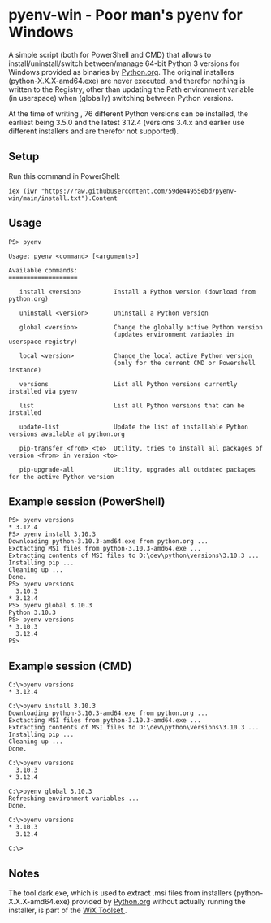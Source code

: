 # pyenv-win - Poor man's pyenv for Windows
A simple script (both for PowerShell and CMD) that allows to install/uninstall/switch between/manage 64-bit Python 3 versions for Windows provided as binaries by [Python.org](https://www.python.org/downloads/windows/). 
The original installers (python-X.X.X-amd64.exe) are never executed, and therefor nothing is written to the Registry, other than updating the Path environment variable (in userspace) when (globally) switching between Python versions.

At the time of writing , 76 different Python versions can be installed, the earliest being 3.5.0 and the latest 3.12.4 (versions 3.4.x and earlier use different installers and are therefor not supported).

## Setup
Run this command in PowerShell:
```
iex (iwr "https://raw.githubusercontent.com/59de44955ebd/pyenv-win/main/install.txt").Content
```

## Usage
```
PS> pyenv

Usage: pyenv <command> [<arguments>]

Available commands:
===================

   install <version>         Install a Python version (download from python.org)

   uninstall <version>       Uninstall a Python version

   global <version>          Change the globally active Python version
                             (updates environment variables in userspace registry)

   local <version>           Change the local active Python version
                             (only for the current CMD or Powershell instance)

   versions                  List all Python versions currently installed via pyenv

   list                      List all Python versions that can be installed

   update-list               Update the list of installable Python versions available at python.org

   pip-transfer <from> <to>  Utility, tries to install all packages of version <from> in version <to>

   pip-upgrade-all           Utility, upgrades all outdated packages for the active Python version
```

## Example session (PowerShell)
```
PS> pyenv versions
* 3.12.4
PS> pyenv install 3.10.3
Downloading python-3.10.3-amd64.exe from python.org ...
Exctacting MSI files from python-3.10.3-amd64.exe ...
Extracting contents of MSI files to D:\dev\python\versions\3.10.3 ...
Installing pip ...
Cleaning up ...
Done.
PS> pyenv versions
  3.10.3
* 3.12.4
PS> pyenv global 3.10.3
Python 3.10.3
PS> pyenv versions
* 3.10.3
  3.12.4
PS>
```

## Example session (CMD)
```
C:\>pyenv versions
* 3.12.4

C:\>pyenv install 3.10.3
Downloading python-3.10.3-amd64.exe from python.org ...
Exctacting MSI files from python-3.10.3-amd64.exe ...
Extracting contents of MSI files to D:\dev\python\versions\3.10.3 ...
Installing pip ...
Cleaning up ...
Done.

C:\>pyenv versions
  3.10.3
* 3.12.4

C:\>pyenv global 3.10.3
Refreshing environment variables ...
Done.

C:\>pyenv versions
* 3.10.3
  3.12.4

C:\>
```

## Notes
The tool dark.exe, which is used to extract .msi files from installers (python-X.X.X-amd64.exe) provided by [Python.org](https://www.python.org/downloads/windows/) without actually running the installer, is part of the [WiX Toolset ](https://github.com/wixtoolset/).
